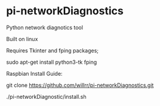 # pi-networkDiagnostics
Python network diagnotics tool

Built on linux

Requires Tkinter and fping packages;

sudo apt-get install python3-tk fping

Raspbian Install Guide:

git clone https://github.com/willrr/pi-networkDiagnostics.git

./pi-networkDiagnostic/install.sh
